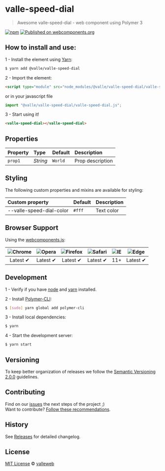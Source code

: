 # valle-speed-dial

> Awesome valle-speed-dial - web component using Polymer 3

[![npm](https://img.shields.io/npm/v/@valle/valle-speed-dial.svg)](https://www.npmjs.com/package/@valle/valle-speed-dial)
[![Published on webcomponents.org](https://img.shields.io/badge/webcomponents.org-published-blue.svg)](https://www.webcomponents.org/element/@valle/valle-speed-dial)

## How to install and use:

1 - Install the element using [Yarn](http://yarn.io/):

```sh
$ yarn add @valle/valle-speed-dial
```

2 -  Import the element:

```html
<script type="module" src="node_modules/@valle/valle-speed-dial/valle-speed-dial.js"></script>
```

or in your javascript file

```js
import "@valle/valle-speed-dial/valle-speed-dial.js";
```

3 - Start using it!

<!--
```
<custom-element-demo>
  <template>
    <script type="module" src="valle-speed-dial.js"></script>
    <next-code-block></next-code-block>
  </template>
</custom-element-demo>
```
-->

```html
<valle-speed-dial></valle-speed-dial>
```

## Properties

Property  | Type        | Default   | Description
:---      |:---         |:---       |:---
`prop1`   | *String*    | `World`   | Prop description

## Styling

The following custom properties and mixins are available for styling:

Custom property             | Default                   | Description
:---                        |:---                       |:---
--valle-speed-dial-color  | `#fff`                    | Text color

## Browser Support

Using the [webcomponents.js](https://github.com/WebComponents/webcomponentsjs):

 ![Chrome](https://cdnjs.cloudflare.com/ajax/libs/browser-logos/39.2.2/chrome/chrome_48x48.png) | ![Opera](https://cdnjs.cloudflare.com/ajax/libs/browser-logos/39.2.2/opera/opera_48x48.png) | ![Firefox](https://cdnjs.cloudflare.com/ajax/libs/browser-logos/39.2.2/firefox/firefox_48x48.png) | ![Safari](https://cdnjs.cloudflare.com/ajax/libs/browser-logos/39.2.2/safari/safari_48x48.png) |![IE](https://cdnjs.cloudflare.com/ajax/libs/browser-logos/39.2.2/archive/internet-explorer_9-11/internet-explorer_9-11_48x48.png) |  ![Edge](https://cdnjs.cloudflare.com/ajax/libs/browser-logos/39.2.2/edge/edge_48x48.png) |
:---: | :---: | :---: | :---: | :---: | :---: |
Latest ✔ | Latest ✔ | Latest ✔ | Latest ✔ | 11+ | Latest ✔

## Development

1 - Verify if you have [node](http://nodejs.org/) and [yarn](http://yarn.io/) installed.

2 - Install [Polymer-CLI](https://www.polymer-project.org/3.0/docs/tools/polymer-cli):

```sh
$ [sudo] yarn global add polymer-cli
```

3 - Install local dependencies:

```sh
$ yarn
```

4 - Start the development server:

```sh
$ yarn start
```

## Versioning

To keep better organization of releases we follow the [Semantic Versioning 2.0.0](http://semver.org/) guidelines.

## Contributing

Find on our [issues](https://github.com/valleweb/valle-speed-dial/issues/) the next steps of the project ;)
<br>
Want to contribute? [Follow these recommendations](https://github.com/valleweb/valle-speed-dial/blob/master/CONTRIBUTING.md).

## History

See [Releases](https://github.com/valleweb/valle-speed-dial/releases) for detailed changelog.

## License

[MIT License](https://github.com/valleweb/valle-speed-dial/blob/master/LICENSE.md) © [valleweb](https://github.com/orgs/valleweb/people)
